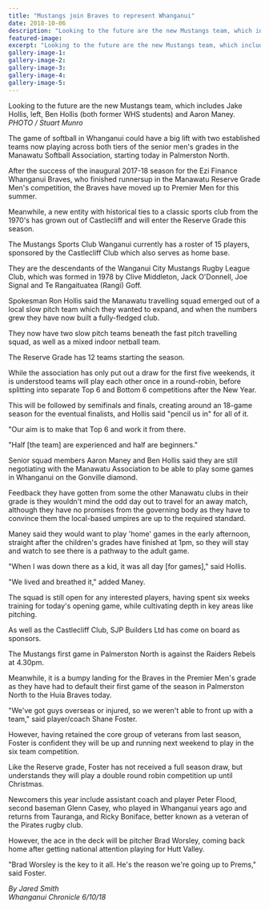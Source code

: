 ```yaml
---
title: "Mustangs join Braves to represent Whanganui"
date: 2018-10-06
description: "Looking to the future are the new Mustangs team, which includes Jake Hollis, left, Ben Hollis and Aaron Maney..."
featured-image: 
excerpt: "Looking to the future are the new Mustangs team, which includes Jake Hollis, left, Ben Hollis and Aaron Maney."
gallery-image-1: 
gallery-image-2: 
gallery-image-3: 
gallery-image-4: 
gallery-image-5: 
---
```


<p><span>Looking to the future are the new Mustangs team, which includes Jake Hollis, left, Ben Hollis (both former WHS students) and Aaron Maney.</span><br /><em>PHOTO / Stuart Munro</em></p>
<p class="element element-paragraph">The game of softball in Whanganui could have a big lift with two established teams now playing across both tiers of the senior men's grades in the Manawatu Softball Association, starting today in Palmerston North.</p>
<p class="element element-paragraph">After the success of the inaugural 2017-18 season for the Ezi Finance Whanganui Braves, who finished runnersup in the Manawatu Reserve Grade Men's competition, the Braves have moved up to Premier Men for this summer.</p>
<p class="element element-paragraph">Meanwhile, a new entity with historical ties to a classic sports club from the 1970's has grown out of Castlecliff and will enter the Reserve Grade this season.</p>
<p class="element element-paragraph">The Mustangs Sports Club Wanganui currently has a roster of 15 players, sponsored by the Castlecliff Club which also serves as home base.</p>
<p class="element element-paragraph">They are the descendants of the Wanganui City Mustangs Rugby League Club, which was formed in 1978 by Clive Middleton, Jack O'Donnell, Joe Signal and Te Rangaituatea (Rangi) Goff.</p>
<p class="element element-paragraph">Spokesman Ron Hollis said the Manawatu travelling squad emerged out of a local slow pitch team which they wanted to expand, and when the numbers grew they have now built a fully-fledged club.</p>
<p class="element element-paragraph">They now have two slow pitch teams beneath the fast pitch travelling squad, as well as a mixed indoor netball team.</p>
<p class="element element-paragraph">The Reserve Grade has 12 teams starting the season.</p>
<p class="element element-paragraph">While the association has only put out a draw for the first five weekends, it is understood teams will play each other once in a round-robin, before splitting into separate Top 6 and Bottom 6 competitions after the New Year.</p>
<p class="element element-paragraph">This will be followed by semifinals and finals, creating around an 18-game season for the eventual finalists, and Hollis said "pencil us in" for all of it.</p>
<p class="element element-paragraph">"Our aim is to make that Top 6 and work it from there.</p>
<p class="element element-paragraph">"Half [the team] are experienced and half are beginners."</p>
<p class="element element-paragraph">Senior squad members Aaron Maney and Ben Hollis said they are still negotiating with the Manawatu Association to be able to play some games in Whanganui on the Gonville diamond.</p>
<p class="element element-paragraph">Feedback they have gotten from some the other Manawatu clubs in their grade is they wouldn't mind the odd day out to travel for an away match, although they have no promises from the governing body as they have to convince them the local-based umpires are up to the required standard.</p>
<p class="element element-paragraph">Maney said they would want to play 'home' games in the early afternoon, straight after the children's grades have finished at 1pm, so they will stay and watch to see there is a pathway to the adult game.</p>
<p class="element element-paragraph">"When I was down there as a kid, it was all day [for games]," said Hollis.</p>
<p class="element element-paragraph">"We lived and breathed it," added Maney.</p>
<p class="element element-paragraph">The squad is still open for any interested players, having spent six weeks training for today's opening game, while cultivating depth in key areas like pitching.</p>
<p class="element element-paragraph">As well as the Castlecliff Club, SJP Builders Ltd has come on board as sponsors.</p>
<p class="element element-paragraph">The Mustangs first game in Palmerston North is against the Raiders Rebels at 4.30pm.</p>
<p class="element element-paragraph">Meanwhile, it is a bumpy landing for the Braves in the Premier Men's grade as they have had to default their first game of the season in Palmerston North to the Huia Braves today.</p>
<p class="element element-paragraph">"We've got guys overseas or injured, so we weren't able to front up with a team," said player/coach Shane Foster.</p>
<p class="element element-paragraph">However, having retained the core group of veterans from last season, Foster is confident they will be up and running next weekend to play in the six team competition.</p>
<p class="element element-paragraph">Like the Reserve grade, Foster has not received a full season draw, but understands they will play a double round robin competition up until Christmas.</p>
<p class="element element-paragraph">Newcomers this year include assistant coach and player Peter Flood, second baseman Glenn Casey, who played in Whanganui years ago and returns from Tauranga, and Ricky Boniface, better known as a veteran of the Pirates rugby club.</p>
<p class="element element-paragraph">However, the ace in the deck will be pitcher Brad Worsley, coming back home after getting national attention playing for Hutt Valley.</p>
<p class="element element-paragraph">"Brad Worsley is the key to it all. He's the reason we're going up to Prems," said Foster.</p>
<p class="element element-paragraph"><em>By Jared Smith</em><br /><em>Whanganui Chronicle 6/10/18</em></p>

